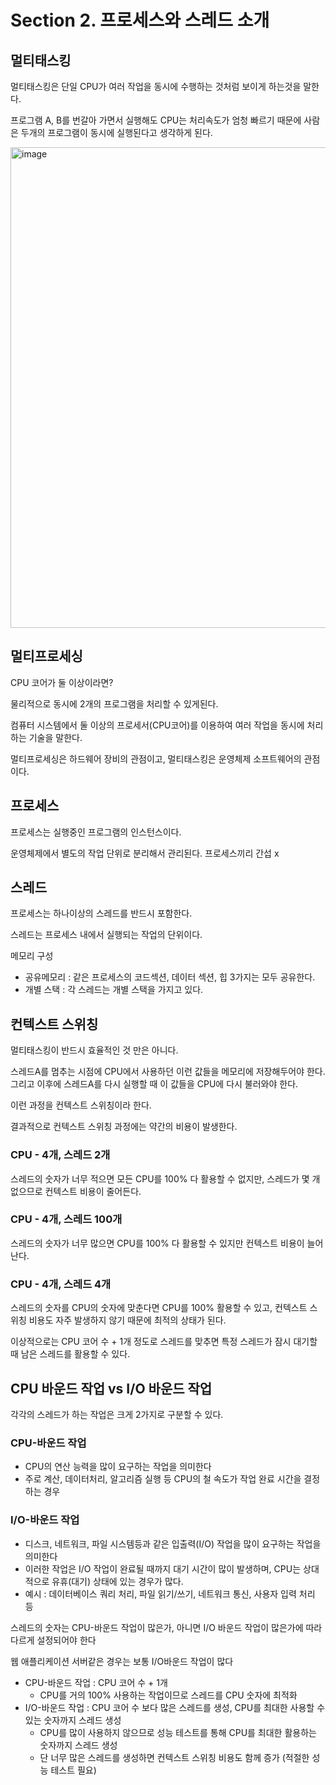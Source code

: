 # Section 2. 프로세스와 스레드 소개

## 멀티태스킹

멀티태스킹은 단일 CPU가 여러 작업을 동시에 수행하는 것처럼 보이게 하는것을 말한다.

프로그램 A, B를 번갈아 가면서 실행해도 CPU는 처리속도가 엄청 빠르기 때문에 사람은 두개의 프로그램이 동시에 실행된다고 생각하게 된다.

<img width="769" alt="image" src="https://github.com/user-attachments/assets/f8f390be-ecc3-47a4-81b3-3ec4184d7bb8" />

## 멀티프로세싱

CPU 코어가 둘 이상이라면?

물리적으로 동시에 2개의 프로그램을 처리할 수 있게된다.

컴퓨터 시스템에서 둘 이상의 프로세서(CPU코어)를 이용하여 여러 작업을 동시에 처리하는 기술을 말한다.

멀티프로세싱은 하드웨어 장비의 관점이고, 멀티태스킹은 운영체제 소프트웨어의 관점이다.

## 프로세스

프로세스는 실행중인 프로그램의 인스턴스이다.

운영체제에서 별도의 작업 단위로 분리해서 관리된다. 프로세스끼리 간섭 x

## 스레드

프로세스는 하나이상의 스레드를 반드시 포함한다.

스레드는 프로세스 내에서 실행되는 작업의 단위이다.

메모리 구성

- 공유메모리 : 같은 프로세스의 코드섹션, 데이터 섹션, 힙 3가지는 모두 공유한다.
- 개별 스택 : 각 스레드는 개별 스택을 가지고 있다.

## 컨텍스트 스위칭

멀티태스킹이 반드시 효율적인 것 만은 아니다.

스레드A를 멈추는 시점에 CPU에서 사용하던 이런 값들을 메모리에 저장해두어야 한다. 그리고 이후에 스레드A를 다시 실행할 때 이 값들을 CPU에 다시 불러와야 한다.

이런 과정을 컨텍스트 스위칭이라 한다.

결과적으로 컨텍스트 스위칭 과정에는 약간의 비용이 발생한다.

### **CPU - 4개, 스레드 2개**

스레드의 숫자가 너무 적으면 모든 CPU를 100% 다 활용할 수 없지만, 스레드가 몇 개 없으므로 컨텍스트 비용이 줄어든다.

### **CPU - 4개, 스레드 100개**

스레드의 숫자가 너무 많으면 CPU를 100% 다 활용할 수 있지만 컨텍스트 비용이 늘어난다.

### **CPU - 4개, 스레드 4개**

스레드의 숫자를 CPU의 숫자에 맞춘다면 CPU를 100% 활용할 수 있고, 컨텍스트 스위칭 비용도 자주 발생하지 않기 때문에 최적의 상태가 된다.

이상적으로는 CPU 코어 수 + 1개 정도로 스레드를 맞추면 특정 스레드가 잠시 대기할 때 남은 스레드를 활용할 수 있다.

## **CPU 바운드 작업 vs I/O 바운드 작업**

각각의 스레드가 하는 작업은 크게 2가지로 구분할 수 있다.

### CPU-바운드 작업

- CPU의 연산 능력을 많이 요구하는 작업을 의미한다
- 주로 계산, 데이터처리, 알고리즘 실행 등 CPU의 철 속도가 작업 완료 시간을 결정하는 경우

### I/O-바운드 작업

- 디스크, 네트워크, 파일 시스템등과 같은 입출력(I/O) 작업을 많이 요구하는 작업을 의미한다
- 이러한 작업은 I/O 작업이 완료될 때까지 대기 시간이 많이 발생하며, CPU는 상대적으로 유휴(대기) 상태에 있는 경우가 많다.
- 예시 : 데이터베이스 쿼리 처리, 파일 읽기/쓰기, 네트워크 통신, 사용자 입력 처리 등

스레드의 숫자는 CPU-바운드 작업이 많은가, 아니면 I/O 바운드 작업이 많은가에 따라 다르게 설정되어야 한다

웹 애플리케이션 서버같은 경우는 보통 I/O바운드 작업이 많다

- CPU-바운드 작업 : CPU 코어 수 + 1개
    - CPU를 거의 100% 사용하는 작업이므로 스레드를 CPU 숫자에 최적화
- I/O-바운드 작업 : CPU 코어 수 보다 많은 스레드를 생성, CPU를 최대한 사용할 수 있는 숫자까지 스레드 생성
    - CPU를 많이 사용하지 않으므로 성능 테스트를 통해 CPU를 최대한 활용하는 숫자까지 스레드 생성
    - 단 너무 많은 스레드를 생성하면 컨텍스트 스위칭 비용도 함께 증가 (적절한 성능 테스트 필요)
